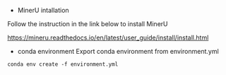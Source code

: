 - MinerU intallation

Follow the instruction in the link below to install MinerU

https://mineru.readthedocs.io/en/latest/user_guide/install/install.html

- conda environment
Export conda environment from environment.yml
```
conda env create -f environment.yml
```